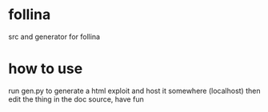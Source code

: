 # follina
src and generator for follina
# how to use
run gen.py to generate a html exploit and host it somewhere (localhost) then edit the thing in the doc source, have fun
